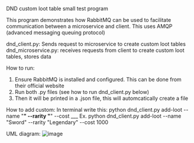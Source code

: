 DND custom loot table small test program

This program demonstrates how RabbitMQ can be used to facilitate communication between a microservice and client. This uses AMQP (advanced messaging queuing protocol)

dnd_client.py: Sends request to microservice to create custom loot tables
dnd_microservice.py: receives requests from client to create custom loot tables, stores data

How to run:
1. Ensure RabbitMQ is installed and configured. This can be done from their official website
2. Run both .py files (see how to run dnd_client.py below)
3. Then it will be printed in a .json file, this will automcatically create a file

How to add custom:
In terminal write this: python dnd_client.py add-loot --name "____" --rarity "____" --cost ___
Ex.  python dnd_client.py add-loot --name "Sword" --rarity "Legendary" --cost 1000

UML diagram:
![image](https://github.com/ashleykmm1/partner-project1/assets/130413779/49912539-5f02-40f7-b19f-e4ccfbafa1d2)

